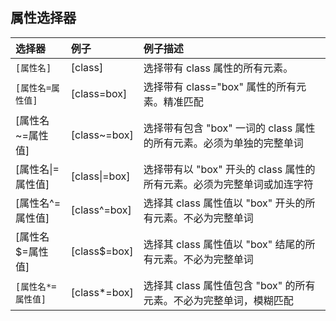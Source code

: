 ## 属性选择器

| 选择器             | 例子          | 例子描述                                                     |
| :----------------- | :------------ | :----------------------------------------------------------- |
| `[属性名]`         | [class]       | 选择带有 class 属性的所有元素。                              |
| `[属性名=属性值]`  | [class=box]   | 选择带有 class="box" 属性的所有元素。精准匹配                |
| [属性名~=属性值]   | [class~=box]  | 选择带有包含 "box" 一词的 class 属性的所有元素。必须为单独的完整单词 |
| [属性名\|=属性值]  | [class\|=box] | 选择带有以 "box" 开头的 class 属性的所有元素。必须为完整单词或加连字符 |
| [属性名^=属性值]   | [class^=box]  | 选择其 class 属性值以 "box" 开头的所有元素。不必为完整单词   |
| [属性名$=属性值]   | [class$=box]  | 选择其 class 属性值以 "box" 结尾的所有元素。不必为完整单词   |
| `[属性名*=属性值]` | [class*=box]  | 选择其 class 属性值包含 "box" 的所有元素。不必为完整单词，模糊匹配 |